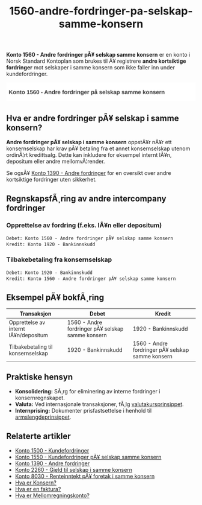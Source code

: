 ﻿---
title: "1560-andre-fordringer-pa-selskap-samme-konsern"
meta_title: "1560-andre-fordringer-pa-selskap-samme-konsern"
meta_description: '**Konto 1560 - Andre fordringer pÃ¥ selskap samme konsern** er en konto i Norsk Standard Kontoplan som brukes til Ã¥ registrere **andre kortsiktige fordringer**...'
slug: 1560-andre-fordringer-pa-selskap-samme-konsern
type: blog
layout: pages/single
---

**Konto 1560 - Andre fordringer pÃ¥ selskap samme konsern** er en konto i Norsk Standard Kontoplan som brukes til Ã¥ registrere **andre kortsiktige fordringer** mot selskaper i samme konsern som ikke faller inn under kundefordringer.

![Illustrasjon av konto 1560 Andre fordringer pÃ¥ selskap samme konsern](1560-andre-fordringer-pa-selskap-samme-konsern-image.svg)

## Hva er andre fordringer pÃ¥ selskap i samme konsern?

**Andre fordringer pÃ¥ selskap i samme konsern** oppstÃ¥r nÃ¥r ett konsernselskap har krav pÃ¥ betaling fra et annet konsernselskap utenom ordinÃ¦rt kredittsalg. Dette kan inkludere for eksempel internt lÃ¥n, depositum eller andre mellomvÃ¦render.

Se ogsÃ¥ [Konto 1390 - Andre fordringer](/blogs/kontoplan/1390-andre-fordringer "Konto 1390 - Andre fordringer") for en oversikt over andre kortsiktige fordringer uten sikkerhet.

## RegnskapsfÃ¸ring av andre intercompany fordringer

### Opprettelse av fordring (f.eks. lÃ¥n eller depositum)
```plaintext
Debet: Konto 1560 - Andre fordringer pÃ¥ selskap samme konsern
Kredit: Konto 1920 - Bankinnskudd
```

### Tilbakebetaling fra konsernselskap
```plaintext
Debet: Konto 1920 - Bankinnskudd
Kredit: Konto 1560 - Andre fordringer pÃ¥ selskap samme konsern
```

## Eksempel pÃ¥ bokfÃ¸ring

| Transaksjon                             | Debet                                                        | Kredit                                    |
|-----------------------------------------|--------------------------------------------------------------|-------------------------------------------|
| Opprettelse av internt lÃ¥n/depositum    | 1560 - Andre fordringer pÃ¥ selskap samme konsern             | 1920 - Bankinnskudd                       |
| Tilbakebetaling til konsernselskap      | 1920 - Bankinnskudd                                          | 1560 - Andre fordringer pÃ¥ selskap samme konsern |

## Praktiske hensyn

* **Konsolidering:** SÃ¸rg for eliminering av interne fordringer i konsernregnskapet.
* **Valuta:** Ved internasjonale transaksjoner, fÃ¸lg [valutakursprinsippet](/blogs/regnskap/hva-er-valutakurs "Hva er Valutakurs? Prinsipper for valutahÃ¥ndtering i regnskap").
* **Internprising:** Dokumenter prisfastsettelse i henhold til [armslengdeprinsippet](/blogs/regnskap/hva-er-internprising "Hva er Internprising? Retningslinjer for konserninternt salg").

## Relaterte artikler

* [Konto 1500 - Kundefordringer](/blogs/kontoplan/1500-kundefordringer "Konto 1500 - Kundefordringer")
* [Konto 1550 - Kundefordringer pÃ¥ selskap samme konsern](/blogs/kontoplan/1550-kundefordringer-pa-selskap-samme-konsern "Konto 1550 - Kundefordringer pÃ¥ selskap samme konsern")
* [Konto 1390 - Andre fordringer](/blogs/kontoplan/1390-andre-fordringer "Konto 1390 - Andre fordringer")
* [Konto 2260 - Gjeld til selskap i samme konsern](/blogs/kontoplan/2260-gjeld-til-selskap-i-samme-konsern "Konto 2260 - Gjeld til selskap i samme konsern")
* [Konto 8030 - Renteinntekt pÃ¥ foretak i samme konsern](/blogs/kontoplan/8030-renteinntekt-pa-foretak-i-samme-konsern "Konto 8030 - Renteinntekt pÃ¥ foretak i samme konsern: RegnskapsfÃ¸ring av konserninterne renteinntekter")
* [Hva er Konsern?](/blogs/regnskap/hva-er-konsern "Hva er Konsern? Komplett Guide til Konsernstrukturer og Konsernregnskap")
* [Hva er en faktura?](/blogs/regnskap/hva-er-en-faktura "Hva er en Faktura? En Guide til Norske Fakturakrav")
* [Hva er Mellomregningskonto?](/blogs/regnskap/mellomregningskonto "Hva er Mellomregningskonto? Guide til intercompany clearing og avstemming")
